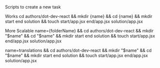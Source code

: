 Scripts to create a new task

Works
cd authors/dot-dev-react && mkdir {name} && cd {name} && mkdir start end solution && touch start/app.jsx end/app.jsx solution/app.jsx

More Scalable
name={folderName} && cd authors/dot-dev-react && mkdir "$name" && cd "$name" && mkdir start end solution && touch start/app.jsx end/app.jsx solution/app.jsx

name=translations && cd authors/dot-dev-react && mkdir "$name" && cd "$name" && mkdir start end solution && touch start/app.jsx end/app.jsx solution/app.jsx
